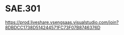 # SAE.301
https://prod.liveshare.vsengsaas.visualstudio.com/join?8DBDCC1738D514244571FC73F07B8746376D
